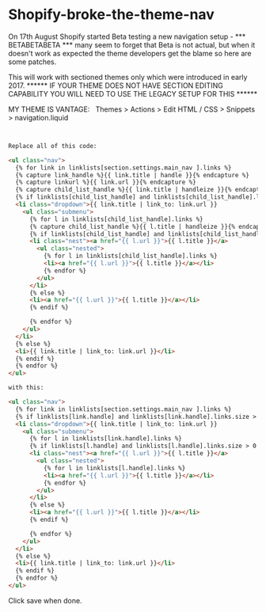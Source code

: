 # Shopify-broke-the-theme-nav
On 17th August Shopify started Beta testing a new navigation setup - *** BETABETABETA *** many seem to forget that Beta is not actual, but when it doesn't work as expected the theme developers get the blame so here are some patches.

This will work with sectioned themes only which were introduced in early 2017. 
****** IF YOUR THEME DOES NOT HAVE SECTION EDITING CAPABILITY YOU WILL NEED TO USE THE LEGACY SETUP FOR THIS ******

MY THEME IS VANTAGE:   Themes > Actions > Edit HTML / CSS > Snippets > navigation.liquid

```html


Replace all of this code:

<ul class="nav">
  {% for link in linklists[section.settings.main_nav ].links %}
  {% capture link_handle %}{{ link.title | handle }}{% endcapture %}
  {% capture linkurl %}{{ link.url }}{% endcapture %} 
  {% capture child_list_handle %}{{ link.title | handleize }}{% endcapture %}          
  {% if linklists[child_list_handle] and linklists[child_list_handle].links.size > 0 %}
  <li class="dropdown">{{ link.title | link_to: link.url }}  
    <ul class="submenu">
      {% for l in linklists[child_list_handle].links %}
      {% capture child_list_handle %}{{ l.title | handleize }}{% endcapture %}
      {% if linklists[child_list_handle] and linklists[child_list_handle].links.size > 0 %}      
      <li class="nest"><a href="{{ l.url }}">{{ l.title }}</a>                 
        <ul class="nested">
          {% for l in linklists[child_list_handle].links %}
          <li><a href="{{ l.url }}">{{ l.title }}</a></li>
          {% endfor %}
        </ul>
      </li>
      {% else %}
      <li><a href="{{ l.url }}">{{ l.title }}</a></li>    
      {% endif %}

      {% endfor %}
    </ul>
  </li>
  {% else %}
  <li>{{ link.title | link_to: link.url }}</li>
  {% endif %}     
  {% endfor %}
</ul>

with this:

<ul class="nav">
  {% for link in linklists[section.settings.main_nav ].links %}         
  {% if linklists[link.handle] and linklists[link.handle].links.size > 0 %}
  <li class="dropdown">{{ link.title | link_to: link.url }}  
    <ul class="submenu">
      {% for l in linklists[link.handle].links %}
      {% if linklists[l.handle] and linklists[l.handle].links.size > 0 %}      
      <li class="nest"><a href="{{ l.url }}">{{ l.title }}</a>                 
        <ul class="nested">
          {% for l in linklists[l.handle].links %}
          <li><a href="{{ l.url }}">{{ l.title }}</a></li>
          {% endfor %}
        </ul>
      </li>
      {% else %}
      <li><a href="{{ l.url }}">{{ l.title }}</a></li>    
      {% endif %}

      {% endfor %}
    </ul>
  </li>
  {% else %}
  <li>{{ link.title | link_to: link.url }}</li>
  {% endif %}     
  {% endfor %}
</ul>
```

Click save when done.
